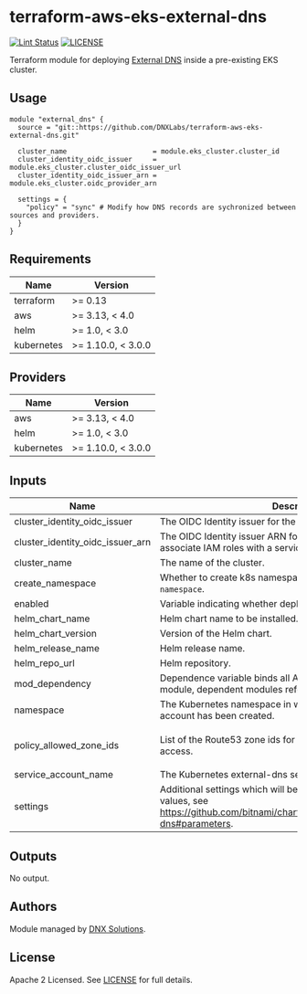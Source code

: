 # terraform-aws-eks-external-dns

[![Lint Status](https://github.com/DNXLabs/terraform-aws-eks-external-dns/workflows/Lint/badge.svg)](https://github.com/DNXLabs/terraform-aws-eks-external-dns/actions)
[![LICENSE](https://img.shields.io/github/license/DNXLabs/terraform-aws-eks-external-dns)](https://github.com/DNXLabs/terraform-aws-eks-external-dns/blob/master/LICENSE)

Terraform module for deploying [External DNS](https://github.com/kubernetes-sigs/external-dns) inside a pre-existing EKS cluster.

## Usage

```
module "external_dns" {
  source = "git::https://github.com/DNXLabs/terraform-aws-eks-external-dns.git"

  cluster_name                     = module.eks_cluster.cluster_id
  cluster_identity_oidc_issuer     = module.eks_cluster.cluster_oidc_issuer_url
  cluster_identity_oidc_issuer_arn = module.eks_cluster.oidc_provider_arn

  settings = {
    "policy" = "sync" # Modify how DNS records are sychronized between sources and providers.
  }
}
```

<!--- BEGIN_TF_DOCS --->

## Requirements

| Name | Version |
|------|---------|
| terraform | >= 0.13 |
| aws | >= 3.13, < 4.0 |
| helm | >= 1.0, < 3.0 |
| kubernetes | >= 1.10.0, < 3.0.0 |

## Providers

| Name | Version |
|------|---------|
| aws | >= 3.13, < 4.0 |
| helm | >= 1.0, < 3.0 |
| kubernetes | >= 1.10.0, < 3.0.0 |

## Inputs

| Name | Description | Type | Default | Required |
|------|-------------|------|---------|:--------:|
| cluster\_identity\_oidc\_issuer | The OIDC Identity issuer for the cluster. | `string` | n/a | yes |
| cluster\_identity\_oidc\_issuer\_arn | The OIDC Identity issuer ARN for the cluster that can be used to associate IAM roles with a service account. | `string` | n/a | yes |
| cluster\_name | The name of the cluster. | `string` | n/a | yes |
| create\_namespace | Whether to create k8s namespace with name defined by `namespace`. | `bool` | `true` | no |
| enabled | Variable indicating whether deployment is enabled. | `bool` | `true` | no |
| helm\_chart\_name | Helm chart name to be installed. | `string` | `"external-dns"` | no |
| helm\_chart\_version | Version of the Helm chart. | `string` | `"5.0.0"` | no |
| helm\_release\_name | Helm release name. | `string` | `"external-dns"` | no |
| helm\_repo\_url | Helm repository. | `string` | `"https://charts.bitnami.com/bitnami"` | no |
| mod\_dependency | Dependence variable binds all AWS resources allocated by this module, dependent modules reference this variable. | `any` | `null` | no |
| namespace | The Kubernetes namespace in which the external-dns service account has been created. | `string` | `"kube-system"` | no |
| policy\_allowed\_zone\_ids | List of the Route53 zone ids for service account IAM role access. | `list(string)` | <pre>[<br>  "*"<br>]</pre> | no |
| service\_account\_name | The Kubernetes external-dns service account name. | `string` | `"external-dns"` | no |
| settings | Additional settings which will be passed to the Helm chart values, see https://github.com/bitnami/charts/tree/master/bitnami/external-dns#parameters. | `map` | `{}` | no |

## Outputs

No output.

<!--- END_TF_DOCS --->

## Authors

Module managed by [DNX Solutions](https://github.com/DNXLabs).

## License

Apache 2 Licensed. See [LICENSE](https://github.com/DNXLabs/terraform-aws-eks-external-dns/blob/master/LICENSE) for full details.